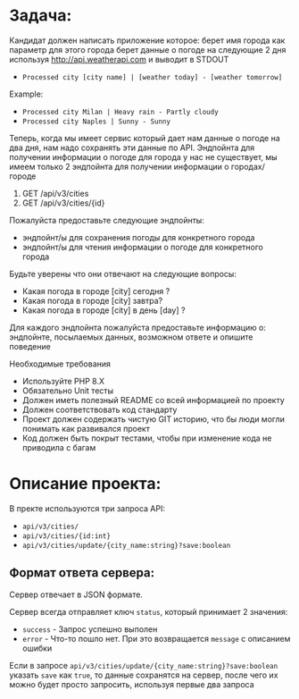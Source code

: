 # Задача:

Кандидат должен написать приложение которое:
берет имя города как параметр
для этого города берет данные о погоде на следующие 2 дня используя http://api.weatherapi.com и выводит в STDOUT
- `Processed city [city name] | [weather today] - [weather tomorrow]`

Example:
- `Processed city Milan | Heavy rain - Partly cloudy`
- `Processed city Naples | Sunny - Sunny`

Теперь, когда мы имеет сервис который дает нам данные о погоде на два дня, нам надо сохранять эти данные по API. Эндпойнта для получении информации о погоде для города у нас не существует, мы имеем только 2 эндпойнта для получении информации о городах/городе

1. GET /api/v3/cities
2. GET /api/v3/cities/{id}

Пожалуйста предоставьте следующие эндпойнты:
- эндпойнт/ы для сохранения погоды для конкретного города
- эндпойнт/ы для чтения информации о погоде для конкретного города

Будьте уверены что они отвечают на следующие вопросы:
- Какая погода в городе [city] сегодня ?
- Какая погода в городе [city] завтра?
- Какая погода в городе [city] в день [day] ?

Для каждого эндпойнта пожалуйста предоставьте информацию о: эндпойнте, посылаемых данных, возможном ответе и опишите поведение

Необходимые требования
- Используйте PHP 8.X
- Обязательно Unit тесты
- Должен иметь полезный README со всей информацией по проекту
- Должен соответствовать код стандарту
- Проект должен содержать чистую GIT историю, что бы люди могли понимать как развивался проект
- Код должен быть покрыт тестами, чтобы при изменение кода не приводила с багам

# Описание проекта:
В пректе используются три запроса API:
- `api/v3/cities/`
- `api/v3/cities/{id:int}`
- `api/v3/cities/update/{city_name:string}?save:boolean`

## Формат ответа сервера:
Сервер отвечает в JSON формате.

Сервер всегда отправляет ключ `status`, который принимает 2 значения:
- `success` - Запрос успешно выполен
- `error` - Что-то пошло нет. При это возвращается `message` с описанием ошибки

Если в запросе `api/v3/cities/update/{city_name:string}?save:boolean` указать `save` как `true`, то данные сохранятся на сервер, после чего их можно будет просто запросить, используя первые два запроса